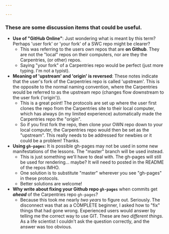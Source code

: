 ```yaml
---

---
```


### These are some discussion items that could be useful. 

- **Use of "GitHub Online"**: Just wondering what is meant by this term? Perhaps 'user fork' or 'your fork' of a SWC repo might be clearer?
	- This was referring to the users own repos that are **on Github**. They are not the "local" repos on their computers, nor are they the Carpentries, (or other) repos.
	- Saying "your fork" of a Carpentries repo would be perfect (just more typing. I'm not a typist).
- **Meaning of 'upstream' and 'origin' is reversed**: These notes indicate that the user's fork of the Carpentries repo is called 'upstream'. This is the opposite to the normal naming convention, where the Carpentries would be referred to as the upstream repo (changes flow downstream to the user fork ('origin')).
	- This is a great point! The protocols are set up where the user first clones the repo from the Carpentries site to their local computer, which has always (in my limited experience) automatically made the Carpentries repo the "origin". 
	- So if you first fork the repo, then clone your OWN repo down to your local computer, the Carpentries repo would then be set as the "upstream". This really needs to be addressed for newbies or it could be a problem! Thanks.
- **Using `gh-pages`:**  It is possible gh-pages may not be used in some new manifestations of the lessons. The "master" branch will be used instead.
	- This is just something we'll have to deal with. The gh-pages will still be used for rendering... maybe? It will need to posted in the README of the repos IMHO. 
	- One solution is to substitute "master" wherever you see "gh-pages" in these protocols.
	- Better solutions are welcome!
- **Why write about fixing your Github repo `gh-pages`** when commits get ***ahead*** of the Carpentries repo `gh-pages`?
	- Because this took me nearly *two years* to figure out. Seriously. The disconnect was that as a COMPLETE beginner, I asked how to "fix" things that had gone wrong. Experienced users would answer by telling me the correct way to use GIT. These are *two different things*. As a life scientist I couldn't ask the question correctly, and the answer was too obvious.

